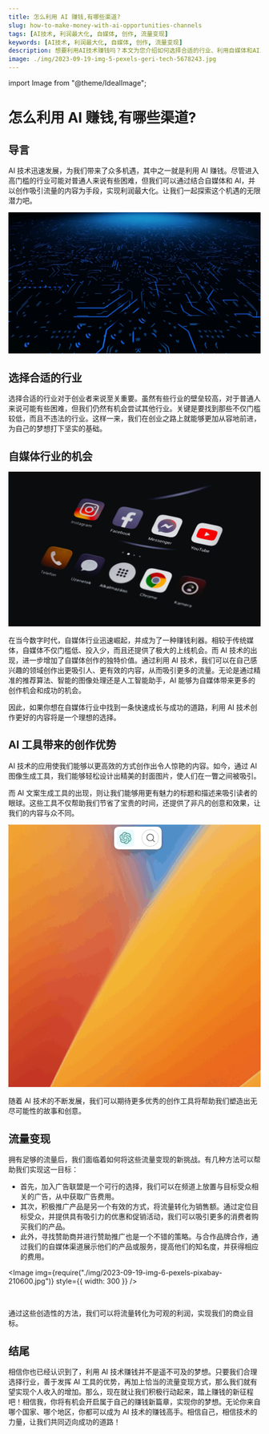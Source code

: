 ```yaml
---
title: 怎么利用 AI 赚钱,有哪些渠道?
slug: how-to-make-money-with-ai-opportunities-channels
tags: [AI技术, 利润最大化, 自媒体, 创作, 流量变现]
keywords: [AI技术, 利润最大化, 自媒体, 创作, 流量变现]
description: 想要利用AI技术赚钱吗？本文为您介绍如何选择合适的行业、利用自媒体和AI工具吸引流量，以及流量变现的方法。了解利用AI技术赚钱的机会与方法，实现个人收入增长的可能性！
image: ./img/2023-09-19-img-5-pexels-geri-tech-5678243.jpg
---
```


import Image from "@theme/IdealImage";

# 怎么利用 AI 赚钱,有哪些渠道?

## 导言

AI 技术迅速发展，为我们带来了众多机遇，其中之一就是利用 AI 赚钱。尽管进入高门槛的行业可能对普通人来说有些困难，但我们可以通过结合自媒体和 AI，并以创作吸引流量的内容为手段，实现利润最大化。让我们一起探索这个机遇的无限潜力吧。

![](./img/2023-09-19-img-4.png)

## 选择合适的行业

选择合适的行业对于创业者来说至关重要。虽然有些行业的壁垒较高，对于普通人来说可能有些困难，但我们仍然有机会尝试其他行业。关键是要找到那些不仅门槛较低，而且不违法的行业。这样一来，我们在创业之路上就能够更加从容地前进，为自己的梦想打下坚实的基础。

## 自媒体行业的机会

![](./img/2023-09-19-img-5-pexels-geri-tech-5678243.jpg)

在当今数字时代，自媒体行业迅速崛起，并成为了一种赚钱利器。相较于传统媒体，自媒体不仅门槛低、投入少，而且还提供了极大的上线机会。而 AI 技术的出现，进一步增加了自媒体创作的独特价值。通过利用 AI 技术，我们可以在自己感兴趣的领域创作出更吸引人、更有效的内容，从而吸引更多的流量。无论是通过精准的推荐算法、智能的图像处理还是人工智能助手，AI 能够为自媒体带来更多的创作机会和成功的机会。

因此，如果你想在自媒体行业中找到一条快速成长与成功的道路，利用 AI 技术创作更好的内容将是一个理想的选择。

## AI 工具带来的创作优势

AI 技术的应用使我们能够以更高效的方式创作出令人惊艳的内容。如今，通过 AI 图像生成工具，我们能够轻松设计出精美的封面图片，使人们在一瞥之间被吸引。

而 AI 文案生成工具的出现，则让我们能够用更有魅力的标题和描述来吸引读者的眼球。这些工具不仅帮助我们节省了宝贵的时间，还提供了非凡的创意和效果，让我们的内容与众不同。

![](./img/2023-08-06-img-17-gpt-ai-flow-show.gif)

随着 AI 技术的不断发展，我们可以期待更多优秀的创作工具将帮助我们塑造出无尽可能性的故事和创意。

## 流量变现

拥有足够的流量后，我们面临着如何将这些流量变现的新挑战。有几种方法可以帮助我们实现这一目标：

- 首先，加入广告联盟是一个可行的选择，我们可以在频道上放置与目标受众相关的广告，从中获取广告费用。
- 其次，积极推广产品是另一个有效的方式，将流量转化为销售额。通过定位目标受众，并提供具有吸引力的优惠和促销活动，我们可以吸引更多的消费者购买我们的产品。
- 此外，寻找赞助商并进行赞助推广也是一个不错的策略。与合作品牌合作，通过我们的自媒体渠道展示他们的产品或服务，提高他们的知名度，并获得相应的费用。

<Image img={require("./img/2023-09-19-img-6-pexels-pixabay-210600.jpg")} style={{ width: 300 }} />

<br />

通过这些创造性的方法，我们可以将流量转化为可观的利润，实现我们的商业目标。

## 结尾

相信你也已经认识到了，利用 AI 技术赚钱并不是遥不可及的梦想。只要我们合理选择行业，善于发挥 AI 工具的优势，再加上恰当的流量变现方式，那么我们就有望实现个人收入的增加。那么，现在就让我们积极行动起来，踏上赚钱的新征程吧！相信我，你将有机会开启属于自己的赚钱新篇章，实现你的梦想。无论你来自哪个国家、哪个地区，你都可以成为 AI 技术的赚钱高手。相信自己，相信技术的力量，让我们共同迈向成功的道路！
